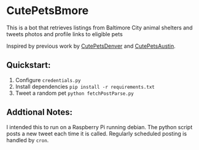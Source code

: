 # CutePetsBmore
This is a bot that retrieves listings from Baltimore City animal shelters and tweets photos and profile links to eligible pets

Inspired by previous work by [CutePetsDenver](https://github.com/codeforamerica/CutePetsDenver) and [CutePetsAustin](https://github.com/open-austin/CutePetsAustin).

## Quickstart:

1. Configure `credentials.py`
2. Install dependencies `pip install -r requirements.txt`
3. Tweet a random pet `python fetchPostParse.py`

## Addtional Notes:

I intended this to run on a Raspberry Pi running debian.  The python script posts a new tweet each time it is called. Regularly scheduled posting is handled by `cron`.
